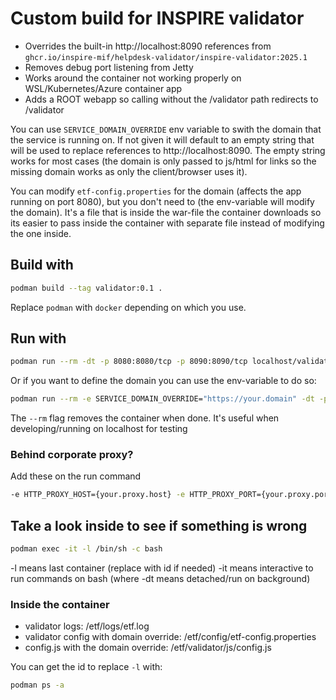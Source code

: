 # Custom build for INSPIRE validator

- Overrides the built-in http://localhost:8090 references from `ghcr.io/inspire-mif/helpdesk-validator/inspire-validator:2025.1`
- Removes debug port listening from Jetty
- Works around the container not working properly on WSL/Kubernetes/Azure container app
- Adds a ROOT webapp so calling without the /validator path redirects to /validator

You can use `SERVICE_DOMAIN_OVERRIDE` env variable to swith the domain that the service is running on.
If not given it will default to an empty string that will be used to replace references to http://localhost:8090.
The empty string works for most cases (the domain is only passed to js/html for links so the missing domain works as only the client/browser uses it).

You can modify `etf-config.properties` for the domain (affects the app running on port 8080), but you don't need to (the env-variable will modify the domain).
It's a file that is inside the war-file the container downloads so its easier to pass inside the container with separate file instead of modifying the one inside.

## Build with

```sh
podman build --tag validator:0.1 .
```

Replace `podman` with `docker` depending on which you use.

## Run with

```sh
podman run --rm -dt -p 8080:8080/tcp -p 8090:8090/tcp localhost/validator:0.1
```
Or if you want to define the domain you can use the env-variable to do so:
```sh
podman run --rm -e SERVICE_DOMAIN_OVERRIDE="https://your.domain" -dt -p 8080:8080/tcp -p 8090:8090/tcp localhost/validator:0.1
```
The `--rm` flag removes the container when done. It's useful when developing/running on localhost for testing

### Behind corporate proxy?

Add these on the run command
```sh
-e HTTP_PROXY_HOST={your.proxy.host} -e HTTP_PROXY_PORT={your.proxy.port}  -e HTTPS_PROXY_HOST={your.proxy.host} -e HTTPS_PROXY_PORT={your.proxy.port}
```

## Take a look inside to see if something is wrong

```sh
podman exec -it -l /bin/sh -c bash
```
-l means last container (replace with id if needed)
-it means interactive to run commands on bash (where -dt means detached/run on background)

### Inside the container

- validator logs: /etf/logs/etf.log
- validator config with domain override: /etf/config/etf-config.properties
- config.js with the domain override: /etf/validator/js/config.js

You can get the id to replace `-l` with:
```sh
podman ps -a
```
